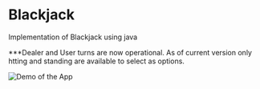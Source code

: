 # Blackjack
Implementation of Blackjack using java

***Dealer and User turns are now operational. As of current version only htting and standing are available to select as options.


![Demo of the App](https://imgur.com/67W2fpN.gif)
